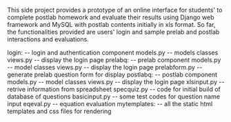 This side project provides a prototype of an online interface for students' to complete postlab homework and evaluate their results using Django web framework and MySQL with postlab contents initially in xls format. 
So far, the functionalities provided are users' login and sample prelab and postlab interactions and evaluations.

login: -- login and authentication component
	models.py -- models classes
	views.py -- display the login page
prelabq: -- prelab component
	models.py -- model classes
	views.py -- display the login page
	prelabform.py -- generate prelab question form for display
postlabq: -- postlab component
	models.py -- model classes
	views.py -- display the login page
	xlsinput.py -- retrive information from spreadsheet
	specquiz.py -- code for initial build of database of questions
	basicinput.py -- some test codes for question name input
	eqeval.py -- equation evaluation 
mytemplates: -- all the static html templates and css files for rendering

